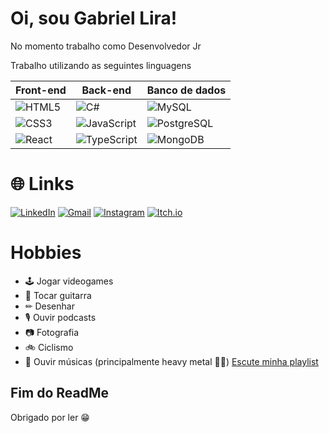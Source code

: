 
# Oi, sou Gabriel Lira!

No momento trabalho como Desenvolvedor Jr

Trabalho utilizando as seguintes linguagens

|Front-end| Back-end|Banco de dados|
|---------|---------|--------------|
![HTML5](https://img.shields.io/badge/HTML5-E34F26?style=for-the-badge&logo=html5&logoColor=white) | ![C#](https://img.shields.io/badge/C%23-8e23ab?style=for-the-badge&logo=visual-studio&logoColor=white) | ![MySQL](https://img.shields.io/badge/MySQL-00000F?style=for-the-badge&logo=mysql&logoColor=white)
![CSS3](https://img.shields.io/badge/CSS3-1572B6?style=for-the-badge&logo=css3&logoColor=white) | ![JavaScript](https://img.shields.io/badge/JavaScript-F7DF1E?style=for-the-badge&logo=javascript&logoColor=black) | ![PostgreSQL](https://img.shields.io/badge/PostgreSQL-000?style=for-the-badge&logo=postgresql)
![React](https://img.shields.io/badge/react-%2320232a.svg?style=for-the-badge&logo=react&logoColor=%2361DAFB) | ![TypeScript](https://img.shields.io/badge/typescript-%23007ACC.svg?style=for-the-badge&logo=typescript&logoColor=white) | ![MongoDB](https://img.shields.io/badge/MongoDB-%234ea94b.svg?style=for-the-badge&logo=mongodb&logoColor=white)


# 🌐 Links
[![LinkedIn](https://img.shields.io/badge/LinkedIn-0077B5?style=for-the-badge&logo=linkedin&logoColor=white)](https://www.linkedin.com/in/gabriel-lira-dev/)
[![Gmail](https://img.shields.io/badge/Gmail-333333?style=for-the-badge&logo=gmail&logoColor=red)](mailto:gabrielpaesdelira@gmail.com)
[![Instagram](https://img.shields.io/badge/-@liragp11-%23E4405F?style=for-the-badge&logo=instagram&logoColor=white)](https://www.instagram.com/liragp11/)
[![Itch.io](https://img.shields.io/badge/Itch-%23FF0B34.svg?style=for-the-badge&logo=Itch.io&logoColor=white)](https://liragp11.itch.io/)

# Hobbies

- 🕹 Jogar videogames
- 🎸 Tocar guitarra
- ✏ Desenhar
- 🎙 Ouvir podcasts
- 📷 Fotografia
- 🚲 Ciclismo
- 🎵 Ouvir músicas (principalmente heavy metal 🤘😁) [Escute minha playlist](https://open.spotify.com/playlist/0eHm1P39fk7Uu1j7Upb7N9)

## Fim do ReadMe

Obrigado por ler 😁
